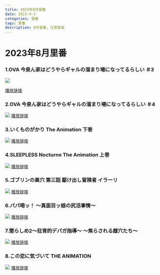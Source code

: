 ```yaml
---
title: 2023年8月里番
date: 2023-9-3
categories: 里番
tags: 里番
description: 8月里番，注意查收
---
```


# 2023年8月里番

### 1.OVA 今泉ん家はどうやらギャルの溜まり場になってるらしい ＃3

![](https://cdn.jsdelivr.net/gh/nmyo/pictures@main/newOVA%20%E4%BB%8A%E6%B3%89%E3%82%93%E5%AE%B6%E3%81%AF%E3%81%A9%E3%81%86%E3%82%84%E3%82%89%E3%82%AE%E3%83%A3%E3%83%AB%E3%81%AE%E6%BA%9C%E3%81%BE%E3%82%8A%E5%A0%B4%E3%81%AB%E3%81%AA%E3%81%A3%E3%81%A6%E3%82%8B%E3%82%89%E3%81%97%E3%81%84%20%EF%BC%833%20%5B%E4%B8%AD%E6%96%87%E5%AD%97%E5%B9%95%5D.png)

[播放链接](https://hanime1.me/watch?v=39810)

### 2.OVA 今泉ん家はどうやらギャルの溜まり場になってるらしい ＃4
![](https://cdn.jsdelivr.net/gh/nmyo/pictures@main/newOVA%20%E4%BB%8A%E6%B3%89%E3%82%93%E5%AE%B6%E3%81%AF%E3%81%A9%E3%81%86%E3%82%84%E3%82%89%E3%82%AE%E3%83%A3%E3%83%AB%E3%81%AE%E6%BA%9C%E3%81%BE%E3%82%8A%E5%A0%B4%E3%81%AB%E3%81%AA%E3%81%A3%E3%81%A6%E3%82%8B%E3%82%89%E3%81%97%E3%81%84%20%EF%BC%834%20%5B%E4%B8%AD%E6%96%87%E5%AD%97%E5%B9%95%5D.png)
[播放链接](https://hanime1.me/watch?v=39811)

### 3.いくものがかり The Animation 下巻
![](https://cdn.jsdelivr.net/gh/nmyo/pictures@main/new%E3%81%84%E3%81%8F%E3%82%82%E3%81%AE%E3%81%8C%E3%81%8B%E3%82%8A%20The%20Animation%20%E4%B8%8B%E5%B7%BB%20%5B%E4%B8%AD%E6%96%87%E5%AD%97%E5%B9%95%5D.png)
[播放链接](https://hanime1.me/watch?v=39542)

### 4.SLEEPLESS Nocturne The Animation 上巻
![](https://cdn.jsdelivr.net/gh/nmyo/pictures@main/newSLEEPLESS%20Nocturne%20The%20Animation%20%E4%B8%8A%E5%B7%BB.png)
[播放链接](https://hanime1.me/watch?v=39853)

### 5.ゴブリンの巣穴 第三話 駆け出し冒険者 イラーリ
![](https://cdn.jsdelivr.net/gh/nmyo/pictures@main/new%E3%82%B4%E3%83%96%E3%83%AA%E3%83%B3%E3%81%AE%E5%B7%A3%E7%A9%B4%20%E7%AC%AC%E4%B8%89%E8%A9%B1%20%E9%A7%86%E3%81%91%E5%87%BA%E3%81%97%E5%86%92%E9%99%BA%E8%80%85%20%E3%82%A4%E3%83%A9%E3%83%BC%E3%83%AA%20%5B%E4%B8%AD%E6%96%87%E5%AD%97%E5%B9%95%5D.png)
[播放链接](https://hanime1.me/watch?v=39854)

### 6.パパ喝ッ！ ～真面目ッ娘の尻活事情～
![](https://cdn.jsdelivr.net/gh/nmyo/pictures@main/new%E3%83%91%E3%83%91%E5%96%9D%E3%83%83%EF%BC%81%20%EF%BD%9E%E7%9C%9F%E9%9D%A2%E7%9B%AE%E3%83%83%E5%A8%98%E3%81%AE%E5%B0%BB%E6%B4%BB%E4%BA%8B%E6%83%85%EF%BD%9E.png)
[播放链接](https://hanime1.me/watch?v=39855)

### 7.懲らしめ2～狂育的デパガ指導～ ～焦らされる雌穴たち～
![](https://cdn.jsdelivr.net/gh/nmyo/pictures@main/new%E6%87%B2%E3%82%89%E3%81%97%E3%82%812%EF%BD%9E%E7%8B%82%E8%82%B2%E7%9A%84%E3%83%87%E3%83%91%E3%82%AC%E6%8C%87%E5%B0%8E%EF%BD%9E%20%EF%BD%9E%E7%84%A6%E3%82%89%E3%81%95%E3%82%8C%E3%82%8B%E9%9B%8C%E7%A9%B4%E3%81%9F%E3%81%A1%EF%BD%9E%20%5B%E4%B8%AD%E6%96%87%E5%AD%97%E5%B9%95%5D.png)
[播放链接](https://hanime1.me/watch?v=39856)

### 8.この恋に気づいて THE ANIMATION
![](https://cdn.jsdelivr.net/gh/nmyo/pictures@main/new%E3%81%93%E3%81%AE%E6%81%8B%E3%81%AB%E6%B0%97%E3%81%A5%E3%81%84%E3%81%A6%20THE%20ANIMATION%20%5B%E4%B8%AD%E6%96%87%E5%AD%97%E5%B9%95%5D.png)
[播放链接](https://hanime1.me/watch?v=39857)
